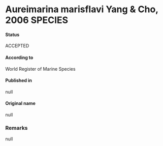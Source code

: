 # Aureimarina marisflavi Yang & Cho, 2006 SPECIES

#### Status
ACCEPTED

#### According to
World Register of Marine Species

#### Published in
null

#### Original name
null

### Remarks
null
